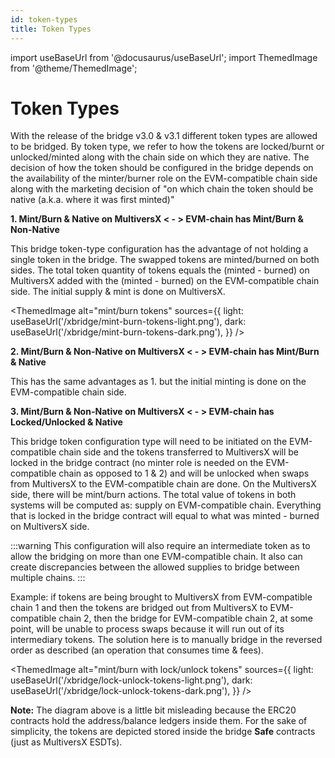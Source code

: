 ```yaml
---
id: token-types
title: Token Types
---
```


import useBaseUrl from '@docusaurus/useBaseUrl';
import ThemedImage from '@theme/ThemedImage';

[comment]: # (mx-abstract)

# Token Types

With the release of the bridge v3.0 & v3.1 different token types are allowed to be bridged. By token type, we refer to how the
tokens are locked/burnt or unlocked/minted along with the chain side on which they are native. The decision of how the token should
be configured in the bridge depends on the availability of the minter/burner role on the EVM-compatible chain side along with
the marketing decision of "on which chain the token should be native (a.k.a. where it was first minted)"

[comment]: # (mx-abstract)

**1. Mint/Burn & Native on MultiversX < - > EVM-chain has Mint/Burn & Non-Native**

This bridge token-type configuration has the advantage of not holding a single token in the bridge.
The swapped tokens are minted/burned on both sides. The total token quantity of tokens equals the (minted - burned) on MultiversX
added with the (minted - burned) on the EVM-compatible chain side. The initial supply & mint is done on MultiversX.

<!--- source file reference: /static/xbridge/xbridge-dark/light.drawio --->
<ThemedImage
    alt="mint/burn tokens"
    sources={{
        light: useBaseUrl('/xbridge/mint-burn-tokens-light.png'),
        dark: useBaseUrl('/xbridge/mint-burn-tokens-dark.png'),
    }}
/>

[comment]: # (mx-abstract)

**2. Mint/Burn & Non-Native on MultiversX < - > EVM-chain has Mint/Burn & Native**

This has the same advantages as 1. but the initial minting is done on the EVM-compatible chain side.

[comment]: # (mx-abstract)

**3. Mint/Burn & Non-Native on MultiversX < - > EVM-chain has Locked/Unlocked & Native**

This bridge token configuration type will need to be initiated on the EVM-compatible chain side and the tokens transferred to
MultiversX will be locked in the bridge contract (no minter role is needed on the EVM-compatible chain as opposed to 1 & 2) and
will be unlocked when swaps from MultiversX to the EVM-compatible chain are done. On the MultiversX side, there will be mint/burn
actions. The total value of tokens in both systems will be computed as: supply on EVM-compatible chain. Everything that is
locked in the bridge contract will equal to what was minted - burned on MultiversX side.

:::warning
This configuration will also require an intermediate token as to allow the bridging on more than one EVM-compatible chain. 
It also can create discrepancies between the allowed supplies to bridge between multiple chains.
:::

Example: if tokens are being brought to MultiversX from EVM-compatible chain 1 and then the tokens are bridged out from
MultiversX to EVM-compatible chain 2, then the bridge for EVM-compatible chain 2, at some point, will be unable to process
swaps because it will run out of its intermediary tokens. The solution here is to manually bridge in the reversed order
as described (an operation that consumes time & fees).

<!--- source file reference: /static/xbridge/xbridge-dark/light.drawio --->
<ThemedImage
    alt="mint/burn with lock/unlock tokens"
    sources={{
        light: useBaseUrl('/xbridge/lock-unlock-tokens-light.png'),
        dark: useBaseUrl('/xbridge/lock-unlock-tokens-dark.png'),
    }}
/>

**Note:** The diagram above is a little bit misleading because the ERC20 contracts hold the address/balance ledgers inside 
them. For the sake of simplicity, the tokens are depicted stored inside the bridge **Safe** contracts 
(just as MultiversX ESDTs).
